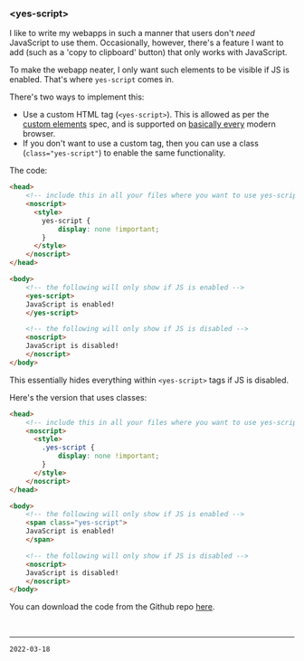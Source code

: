 ### &lt;yes-script&gt;


I like to write my webapps in such a manner that users don't *need* JavaScript to use them. Occasionally, however, there's a feature I want to add (such as a 'copy to clipboard' button) that only works with JavaScript.

To make the webapp neater, I only want such elements to be visible if JS is enabled. That's where `yes-script` comes in.

There's two ways to implement this:
 * Use a custom HTML tag (`<yes-script>`). This is allowed as per the [custom elements](https://www.w3.org/TR/custom-elements/) spec, and is supported on [basically every](https://caniuse.com/custom-elementsv1) modern browser.
 * If you don't want to use a custom tag, then you can use a class (`class="yes-script"`) to enable the same functionality.

The code:

```html
<head>
	<!-- include this in all your files where you want to use yes-script! -->
	<noscript>
	  <style>
		yes-script {
			display: none !important;
		}
	  </style>
	</noscript>
</head>

<body>
	<!-- the following will only show if JS is enabled -->
	<yes-script>
	JavaScript is enabled!
	</yes-script>

	<!-- the following will only show if JS is disabled -->
	<noscript>
	JavaScript is disabled!
	</noscript>
</body>
```
This essentially hides everything within `<yes-script>` tags if JS is disabled.

Here's the version that uses classes:

```html
<head>
	<!-- include this in all your files where you want to use yes-script! -->
	<noscript>
	  <style>
		.yes-script {
			display: none !important;
		}
	  </style>
	</noscript>
</head>

<body>
	<!-- the following will only show if JS is enabled -->
	<span class="yes-script">
	JavaScript is enabled!
	</span>

	<!-- the following will only show if JS is disabled -->
	<noscript>
	JavaScript is disabled!
	</noscript>
</body>
```

You can download the code from the Github repo [here](https://github.com/aaviator42/yes-script).

<br>

-------
`2022-03-18`
